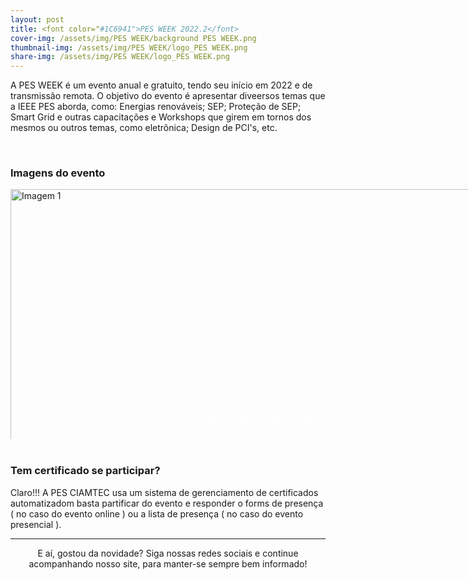 ```yaml
---
layout: post
title: <font color="#1C6941">PES WEEK 2022.2</font>
cover-img: /assets/img/PES WEEK/background PES WEEK.png
thumbnail-img: /assets/img/PES WEEK/logo_PES WEEK.png
share-img: /assets/img/PES WEEK/logo_PES WEEK.png
---
```


  A PES WEEK é um evento anual e gratuito, tendo seu início em 2022 e de transmissão remota. O objetivo do evento é apresentar diveersos temas que a IEEE PES aborda, como: Energias renováveis; SEP; Proteção de SEP; Smart Grid e outras capacitações e Workshops que girem em tornos dos mesmos ou outros temas, como eletrônica;  Design de PCI's, etc.

<br>

### Imagens do evento

<style>
.slider{
  margin: 0 auto;
width: 800px;
height: 400px;
overflow: hidden;
}
.slides {
  width: 400%;
  height: 400px;
  display: flex;
}

.slides input {
display: none;
}

.slide{
width: 25%;
position: relative;
}
.slide img{
width: 800px;
}
.manual-navigation{
position: absolute;
width: 800px;
margin-top: -40px;
display: flex;
justify-content: center;
}

.manual-btn{
  border: 2px solid #FFF;
  padding: 5px;
  border-radius: 10px;
  cursor: pointer;
  transition: 1s;
}

.manual-btn:not(:last-child){
  margin-right: 40px;
}

.manual-btn:hover{
  background-color: #1C6941;
}

#radio1:checked ~ .first{
	margin-left: 0;
}

#radio2:checked ~ .first{
	margin-left: -25%;
}
#radio3:checked ~ .first{
	margin-left: -50%;
}
#radio4:checked ~ .first{
	margin-left: -75%;
}

.navigation-auto div{
	border: 2px solid #1C6941;
    padding: 5px;
    border-radius : 10px;
    cursor: pointer;
    transition: 1s;
}

.navigation-auto{
	position: absolute;
    width: 800px;
    margin-top: 360px;
    display: flex;
    justify-content: center;
}

.navigation-auto div:not(:last-child){
	margin-right: 40px;
}

#radio1:checked ~ .navigation-auto .auto-btn1{
	background-color: #1C6941;
}

#radio2:checked ~ .navigation-auto .auto-btn2{
	background-color: #1C6941;
}

#radio3:checked ~ .navigation-auto .auto-btn3{
	background-color: #1C6941;
}

#radio4:checked ~ .navigation-auto .auto-btn4{
	background-color: #1C6941;
}



</style>

<div class="slider">
  <div class="slides">
  <!--Radio Buttons-->
  <input type="radio" name="radio-btn" id="radio1">
  <input type="radio" name="radio-btn" id="radio2">
  <input type="radio" name="radio-btn" id="radio3">
  <input type="radio" name="radio-btn" id="radio4">
  <!--Fim Radio Buttons-->
  <!--Slide images -->
  <div class="slide first">
    <img src="https://sujeitoprogramador.com/wp-content/uploads/2021/03/thumb-video.png" alt="Imagem 1" />
    </div>
    <div class="slide">
    <img src="https://sujeitoprogramador.com/wp-content/uploads/2021/09/thumb.png" alt="Imagem 2" />
    </div>
  <div class="slide">
    <img src="https://sujeitoprogramador.com/wp-content/uploads/2021/06/thumpost.png" alt="Imagem 3" />
    </div>
  <div class="slide">
    <img src="https://sujeitoprogramador.com/wp-content/uploads/2018/12/qualpc.png" alt="Imagem 4" />
    </div>
    
    <div class="navigation-auto">
    	<div class="auto-btn1"></div>
        <div class="auto-btn2"></div>
        <div class="auto-btn3"></div>
        <div class="auto-btn4"></div>
    </div>
  
  </div>
  
  
  <div class="manual-navigation">
  	<label for="radio1" class="manual-btn"></label> 
    <label for="radio2" class="manual-btn"></label> 
    <label for="radio3" class="manual-btn"></label> 
    <label for="radio4" class="manual-btn"></label> 
  </div> 
  

</div>


<script>
	let count = 1;
    document.getElementById("radio1").checked = true;
    
    setInterval( function(){
    nextImage();
    
},3500)

function nextImage(){
	count++;
    if(count>4){
    count = 1;
    }
    
    document.getElementById("radio"+count).checked = true;
}



</script>


<br>

### Tem certificado se participar?

  Claro!!! A PES CIAMTEC usa um sistema de gerenciamento de certificados automatizadom basta partificar do evento e responder o forms de presença ( no caso do evento online ) ou a lista de presença ( no caso do evento presencial ).

---

<p style="text-align: center;">
E aí, gostou da novidade?
Siga nossas redes sociais e continue acompanhando nosso site, para manter-se sempre bem informado!
</p>
